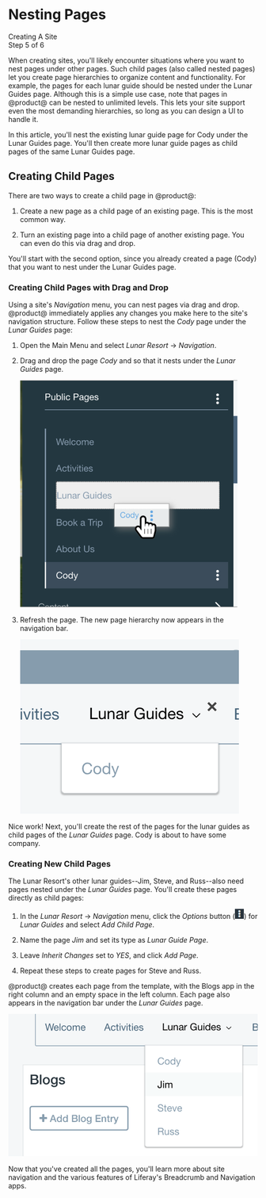 # Nesting Pages

<div class="learn-path-step">
    <p>Creating A Site<br>Step 5 of 6</p>
</div>

When creating sites, you'll likely encounter situations where you want to nest
pages under other pages. Such child pages (also called nested pages) let you
create page hierarchies to organize content and functionality. For example, the
pages for each lunar guide should be nested under the Lunar Guides page.
Although this is a simple use case, note that pages in @product@ can be nested
to unlimited levels. This lets your site support even the most demanding
hierarchies, so long as you can design a UI to handle it. 

In this article, you'll nest the existing lunar guide page for Cody under the 
Lunar Guides page. You'll then create more lunar guide pages as child pages of 
the same Lunar Guides page. 

## Creating Child Pages

There are two ways to create a child page in @product@: 

1.  Create a new page as a child page of an existing page. This is the most 
    common way.

2.  Turn an existing page into a child page of another existing page. You can 
    even do this via drag and drop. 

You'll start with the second option, since you already created a page (Cody)
that you want to nest under the Lunar Guides page. 

### Creating Child Pages with Drag and Drop

Using a site's *Navigation* menu, you can nest pages via drag and drop. 
@product@ immediately applies any changes you make here to the site's navigation 
structure. Follow these steps to nest the *Cody* page under the *Lunar Guides* 
page: 

1.  Open the Main Menu and select *Lunar Resort* &rarr; *Navigation*. 

2.  Drag and drop the page *Cody* and so that it nests under the *Lunar Guides* 
    page.

    ![Figure x: Nesting a page with drag and drop.](../../../images/001-drag-cody.png)

3.  Refresh the page. The new page hierarchy now appears in the navigation bar. 

    ![Figure x: The page *Cody* is now nested under *Lunar Guides* page.](../../../images/001-nav-hierarchy-1.png)

Nice work! Next, you'll create the rest of the pages for the lunar guides as 
child pages of the *Lunar Guides* page. Cody is about to have some company. 

### Creating New Child Pages

The Lunar Resort's other lunar guides--Jim, Steve, and Russ--also need pages 
nested under the *Lunar Guides* page. You'll create these pages directly as 
child pages: 

1.  In the *Lunar Resort* &rarr; *Navigation* menu, click the *Options* button 
    (![Options](../../../images/icon-options.png)) for *Lunar Guides* and select 
    *Add Child Page*. 

2.  Name the page *Jim* and set its type as *Lunar Guide Page*. 

3.  Leave *Inherit Changes* set to *YES*, and click *Add Page*. 

4.  Repeat these steps to create pages for Steve and Russ. 

@product@ creates each page from the template, with the Blogs app in the right 
column and an empty space in the left column. Each page also appears in the 
navigation bar under the *Lunar Guides* page. 

![Figure x: Cody is no longer lonely!](../../../images/001-all-nested-pages.png)

Now that you've created all the pages, you'll learn more about site navigation 
and the various features of Liferay's Breadcrumb and Navigation apps. 
